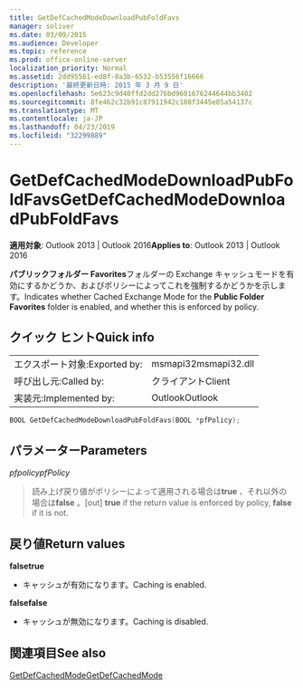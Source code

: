 ```yaml
---
title: GetDefCachedModeDownloadPubFoldFavs
manager: soliver
ms.date: 03/09/2015
ms.audience: Developer
ms.topic: reference
ms.prod: office-online-server
localization_priority: Normal
ms.assetid: 2dd95561-ed8f-8a3b-6532-b53556f16666
description: '最終更新日時: 2015 年 3 月 9 日'
ms.openlocfilehash: 5e623c9d40ffd2dd276bd9601676244644bb3402
ms.sourcegitcommit: 8fe462c32b91c87911942c188f3445e85a54137c
ms.translationtype: MT
ms.contentlocale: ja-JP
ms.lasthandoff: 04/23/2019
ms.locfileid: "32299889"
---
```

# <a name="getdefcachedmodedownloadpubfoldfavs"></a><span data-ttu-id="76f2c-103">GetDefCachedModeDownloadPubFoldFavs</span><span class="sxs-lookup"><span data-stu-id="76f2c-103">GetDefCachedModeDownloadPubFoldFavs</span></span>

  
  
<span data-ttu-id="76f2c-104">**適用対象**: Outlook 2013 | Outlook 2016</span><span class="sxs-lookup"><span data-stu-id="76f2c-104">**Applies to**: Outlook 2013 | Outlook 2016</span></span> 
  
<span data-ttu-id="76f2c-105">**パブリックフォルダー Favorites**フォルダーの Exchange キャッシュモードを有効にするかどうか、およびポリシーによってこれを強制するかどうかを示します。</span><span class="sxs-lookup"><span data-stu-id="76f2c-105">Indicates whether Cached Exchange Mode for the **Public Folder Favorites** folder is enabled, and whether this is enforced by policy.</span></span> 
  
## <a name="quick-info"></a><span data-ttu-id="76f2c-106">クイック ヒント</span><span class="sxs-lookup"><span data-stu-id="76f2c-106">Quick info</span></span>

|||
|:-----|:-----|
|<span data-ttu-id="76f2c-107">エクスポート対象:</span><span class="sxs-lookup"><span data-stu-id="76f2c-107">Exported by:</span></span>  <br/> |<span data-ttu-id="76f2c-108">msmapi32</span><span class="sxs-lookup"><span data-stu-id="76f2c-108">msmapi32.dll</span></span>  <br/> |
|<span data-ttu-id="76f2c-109">呼び出し元:</span><span class="sxs-lookup"><span data-stu-id="76f2c-109">Called by:</span></span>  <br/> |<span data-ttu-id="76f2c-110">クライアント</span><span class="sxs-lookup"><span data-stu-id="76f2c-110">Client</span></span>  <br/> |
|<span data-ttu-id="76f2c-111">実装元:</span><span class="sxs-lookup"><span data-stu-id="76f2c-111">Implemented by:</span></span>  <br/> |<span data-ttu-id="76f2c-112">Outlook</span><span class="sxs-lookup"><span data-stu-id="76f2c-112">Outlook</span></span>  <br/> |
   
```cpp
BOOL GetDefCachedModeDownloadPubFoldFavs(BOOL *pfPolicy); 

```

## <a name="parameters"></a><span data-ttu-id="76f2c-113">パラメーター</span><span class="sxs-lookup"><span data-stu-id="76f2c-113">Parameters</span></span>

 <span data-ttu-id="76f2c-114">_pfpolicy_</span><span class="sxs-lookup"><span data-stu-id="76f2c-114">_pfPolicy_</span></span>
  
> <span data-ttu-id="76f2c-115">読み上げ戻り値がポリシーによって適用される場合は**true** 、それ以外の場合は**false** 。</span><span class="sxs-lookup"><span data-stu-id="76f2c-115">[out] **true** if the return value is enforced by policy, **false** if it is not.</span></span> 
    
## <a name="return-values"></a><span data-ttu-id="76f2c-116">戻り値</span><span class="sxs-lookup"><span data-stu-id="76f2c-116">Return values</span></span>

 <span data-ttu-id="76f2c-117">**false**</span><span class="sxs-lookup"><span data-stu-id="76f2c-117">**true**</span></span>
  
- <span data-ttu-id="76f2c-118">キャッシュが有効になります。</span><span class="sxs-lookup"><span data-stu-id="76f2c-118">Caching is enabled.</span></span>
    
 <span data-ttu-id="76f2c-119">**false**</span><span class="sxs-lookup"><span data-stu-id="76f2c-119">**false**</span></span>
  
- <span data-ttu-id="76f2c-120">キャッシュが無効になります。</span><span class="sxs-lookup"><span data-stu-id="76f2c-120">Caching is disabled.</span></span>
    
## <a name="see-also"></a><span data-ttu-id="76f2c-121">関連項目</span><span class="sxs-lookup"><span data-stu-id="76f2c-121">See also</span></span>



[<span data-ttu-id="76f2c-122">GetDefCachedMode</span><span class="sxs-lookup"><span data-stu-id="76f2c-122">GetDefCachedMode</span></span>](getdefcachedmode.md)

